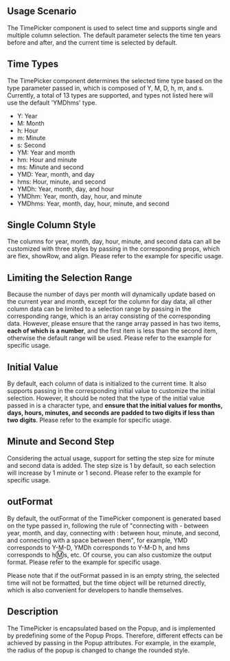 ## Usage Scenario

The TimePicker component is used to select time and supports single and multiple column selection. The default parameter selects the time ten years before and after, and the current time is selected by default.

## Time Types

The TimePicker component determines the selected time type based on the type parameter passed in, which is composed of Y, M, D, h, m, and s. Currently, a total of 13 types are supported, and types not listed here will use the default 'YMDhms' type.

-   Y: Year
-   M: Month
-   h: Hour
-   m: Minute
-   s: Second
-   YM: Year and month
-   hm: Hour and minute
-   ms: Minute and second
-   YMD: Year, month, and day
-   hms: Hour, minute, and second
-   YMDh: Year, month, day, and hour
-   YMDhm: Year, month, day, hour, and minute
-   YMDhms: Year, month, day, hour, minute, and second

## Single Column Style

The columns for year, month, day, hour, minute, and second data can all be customized with three styles by passing in the corresponding props, which are flex, showRow, and align. Please refer to the example for specific usage.

## Limiting the Selection Range

Because the number of days per month will dynamically update based on the current year and month, except for the column for day data, all other column data can be limited to a selection range by passing in the corresponding range, which is an array consisting of the corresponding data. However, please ensure that the range array passed in has two items, **each of which is a number**, and the first item is less than the second item, otherwise the default range will be used. Please refer to the example for specific usage.

## Initial Value

By default, each column of data is initialized to the current time. It also supports passing in the corresponding initial value to customize the initial selection. However, it should be noted that the type of the initial value passed in is a character type, and **ensure that the initial values for months, days, hours, minutes, and seconds are padded to two digits if less than two digits**. Please refer to the example for specific usage.

## Minute and Second Step

Considering the actual usage, support for setting the step size for minute and second data is added. The step size is 1 by default, so each selection will increase by 1 minute or 1 second. Please refer to the example for specific usage.

## outFormat

By default, the outFormat of the TimePicker component is generated based on the type passed in, following the rule of "connecting with - between year, month, and day, connecting with : between hour, minute, and second, and connecting with a space between them", for example, YMD corresponds to Y-M-D, YMDh corresponds to Y-M-D h, and hms corresponds to h:m:s, etc. Of course, you can also customize the output format. Please refer to the example for specific usage.

Please note that if the outFormat passed in is an empty string, the selected time will not be formatted, but the time object will be returned directly, which is also convenient for developers to handle themselves.

## Description

The TimePicker is encapsulated based on the Popup, and is implemented by predefining some of the Popup Props. Therefore, different effects can be achieved by passing in the Popup attributes. For example, in the example, the radius of the popup is changed to change the rounded style.
